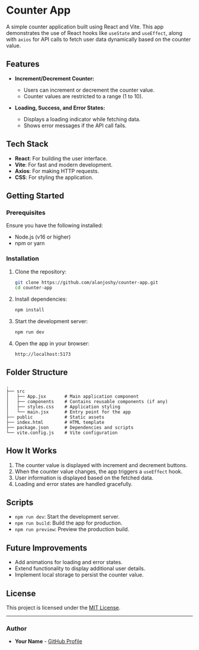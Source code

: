 # Counter App

A simple counter application built using React and Vite. This app demonstrates the use of React hooks like `useState` and `useEffect`, along with `axios` for API calls to fetch user data dynamically based on the counter value.

## Features

- **Increment/Decrement Counter:**
  - Users can increment or decrement the counter value.
  - Counter values are restricted to a range (1 to 10).

- **Loading, Success, and Error States:**
  - Displays a loading indicator while fetching data.
  - Shows error messages if the API call fails.

## Tech Stack

- **React**: For building the user interface.
- **Vite**: For fast and modern development.
- **Axios**: For making HTTP requests.
- **CSS**: For styling the application.

## Getting Started

### Prerequisites

Ensure you have the following installed:

- Node.js (v16 or higher)
- npm or yarn

### Installation

1. Clone the repository:
   ```bash
   git clone https://github.com/alanjoshy/counter-app.git
   cd counter-app
   ```

2. Install dependencies:
   ```bash
   npm install
   ```

3. Start the development server:
   ```bash
   npm run dev
   ```

4. Open the app in your browser:
   ```
   http://localhost:5173
   ```

## Folder Structure

```
.
├── src
│   ├── App.jsx       # Main application component
│   ├── components    # Contains reusable components (if any)
│   ├── styles.css    # Application styling
│   └── main.jsx      # Entry point for the app
├── public            # Static assets
├── index.html        # HTML template
├── package.json      # Dependencies and scripts
└── vite.config.js    # Vite configuration
```

## How It Works

1. The counter value is displayed with increment and decrement buttons.
2. When the counter value changes, the app triggers a `useEffect` hook.
3. User information is displayed based on the fetched data.
4. Loading and error states are handled gracefully.



## Scripts

- `npm run dev`: Start the development server.
- `npm run build`: Build the app for production.
- `npm run preview`: Preview the production build.

## Future Improvements

- Add animations for loading and error states.
- Extend functionality to display additional user details.
- Implement local storage to persist the counter value.

## License

This project is licensed under the [MIT License](LICENSE).

---

### Author

- **Your Name** - [GitHub Profile](https://github.com/alanjoshy)

